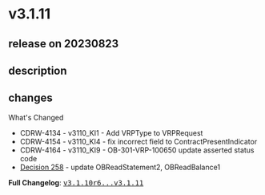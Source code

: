 # v3.1.11

## release on 20230823

## description

## changes

What's Changed

* CDRW-4134 - v3110_KI1 - Add VRPType to VRPRequest
* CDRW-4154 - v3110_KI4 - fix incorrect field to ContractPresentIndicator
* CDRW-4164 - v3110_KI9 - OB-301-VRP-100650 update asserted status code
* <a href="https://openbanking.atlassian.net/wiki/spaces/WOR/pages/2594308097/258" rel="nofollow">Decision 258</a> - update OBReadStatement2, OBReadBalance1

<strong>Full Changelog</strong>: <a class="commit-link" href="https://github.com/OpenBankingUK/read-write-api-specs/compare/v3.1.10r6...v3.1.11"><tt>v3.1.10r6...v3.1.11</tt></a>

